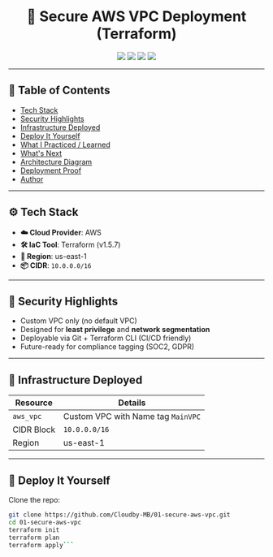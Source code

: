 <h1 align="center">🔐 Secure AWS VPC Deployment (Terraform)</h1>

<p align="center">
  <img src="https://img.shields.io/badge/Cloud-AWS-orange?style=for-the-badge&logo=amazonaws" />
  <img src="https://img.shields.io/badge/IaC-Terraform-7B42BC?style=for-the-badge&logo=terraform" />
  <img src="https://img.shields.io/badge/Security-Enabled-brightgreen?style=for-the-badge&logo=datadog" />
  <img src="https://img.shields.io/badge/Status-Deployed-success?style=for-the-badge&logo=github" />
</p>

---

## 📑 Table of Contents
- [Tech Stack](#️-tech-stack)
- [Security Highlights](#-security-highlights)
- [Infrastructure Deployed](#️-infrastructure-deployed)
- [Deploy It Yourself](#-deploy-it-yourself)
- [What I Practiced / Learned](#️-what-i-practiced--learned)
- [What's Next](#️-whats-next)
- [Architecture Diagram](#️-architecture-diagram)
- [Deployment Proof](#️-deployment-proof)
- [Author](#️-author)

---

## ⚙️ Tech Stack
- **☁️ Cloud Provider**: AWS
- **🛠️ IaC Tool**: Terraform (v1.5.7)
- **📍 Region**: us-east-1
- **📦 CIDR**: `10.0.0.0/16`

---

## 🔐 Security Highlights
- Custom VPC only (no default VPC)
- Designed for **least privilege** and **network segmentation**
- Deployable via Git + Terraform CLI (CI/CD friendly)
- Future-ready for compliance tagging (SOC2, GDPR)

---

## 🧱 Infrastructure Deployed
| Resource     | Details          |
|--------------|------------------|
| `aws_vpc`    | Custom VPC with Name tag `MainVPC` |
| CIDR Block   | `10.0.0.0/16`    |
| Region       | us-east-1        |

---

## 🚀 Deploy It Yourself

Clone the repo:

```bash
git clone https://github.com/Cloudby-MB/01-secure-aws-vpc.git
cd 01-secure-aws-vpc
terraform init
terraform plan
terraform apply```